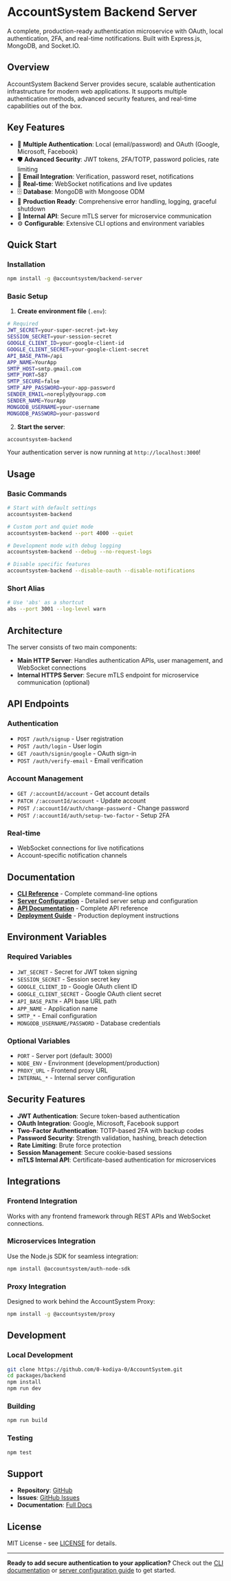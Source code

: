 # AccountSystem Backend Server

A complete, production-ready authentication microservice with OAuth, local authentication, 2FA, and real-time notifications. Built with Express.js, MongoDB, and Socket.IO.

## Overview

AccountSystem Backend Server provides secure, scalable authentication infrastructure for modern web applications. It supports multiple authentication methods, advanced security features, and real-time capabilities out of the box.

## Key Features

- 🔐 **Multiple Authentication**: Local (email/password) and OAuth (Google, Microsoft, Facebook)
- 🛡️ **Advanced Security**: JWT tokens, 2FA/TOTP, password policies, rate limiting
- 📧 **Email Integration**: Verification, password reset, notifications
- 🔄 **Real-time**: WebSocket notifications and live updates
- 🗄️ **Database**: MongoDB with Mongoose ODM
- 🚀 **Production Ready**: Comprehensive error handling, logging, graceful shutdown
- 🔧 **Internal API**: Secure mTLS server for microservice communication
- ⚙️ **Configurable**: Extensive CLI options and environment variables

## Quick Start

### Installation

```bash
npm install -g @accountsystem/backend-server
```

### Basic Setup

1. **Create environment file** (`.env`):

```bash
# Required
JWT_SECRET=your-super-secret-jwt-key
SESSION_SECRET=your-session-secret
GOOGLE_CLIENT_ID=your-google-client-id
GOOGLE_CLIENT_SECRET=your-google-client-secret
API_BASE_PATH=/api
APP_NAME=YourApp
SMTP_HOST=smtp.gmail.com
SMTP_PORT=587
SMTP_SECURE=false
SMTP_APP_PASSWORD=your-app-password
SENDER_EMAIL=noreply@yourapp.com
SENDER_NAME=YourApp
MONGODB_USERNAME=your-username
MONGODB_PASSWORD=your-password
```

2. **Start the server**:

```bash
accountsystem-backend
```

Your authentication server is now running at `http://localhost:3000`!

## Usage

### Basic Commands

```bash
# Start with default settings
accountsystem-backend

# Custom port and quiet mode
accountsystem-backend --port 4000 --quiet

# Development mode with debug logging
accountsystem-backend --debug --no-request-logs

# Disable specific features
accountsystem-backend --disable-oauth --disable-notifications
```

### Short Alias

```bash
# Use 'abs' as a shortcut
abs --port 3001 --log-level warn
```

## Architecture

The server consists of two main components:

- **Main HTTP Server**: Handles authentication APIs, user management, and WebSocket connections
- **Internal HTTPS Server**: Secure mTLS endpoint for microservice communication (optional)

## API Endpoints

### Authentication

- `POST /auth/signup` - User registration
- `POST /auth/login` - User login
- `GET /oauth/signin/google` - OAuth sign-in
- `POST /auth/verify-email` - Email verification

### Account Management

- `GET /:accountId/account` - Get account details
- `PATCH /:accountId/account` - Update account
- `POST /:accountId/auth/change-password` - Change password
- `POST /:accountId/auth/setup-two-factor` - Setup 2FA

### Real-time

- WebSocket connections for live notifications
- Account-specific notification channels

## Documentation

- **[CLI Reference](./docs/CLI.md)** - Complete command-line options
- **[Server Configuration](./docs/SERVER.md)** - Detailed server setup and configuration
- **[API Documentation](./docs/API.md)** - Complete API reference
- **[Deployment Guide](./docs/DEPLOYMENT.md)** - Production deployment instructions

## Environment Variables

### Required Variables

- `JWT_SECRET` - Secret for JWT token signing
- `SESSION_SECRET` - Session secret key
- `GOOGLE_CLIENT_ID` - Google OAuth client ID
- `GOOGLE_CLIENT_SECRET` - Google OAuth client secret
- `API_BASE_PATH` - API base URL path
- `APP_NAME` - Application name
- `SMTP_*` - Email configuration
- `MONGODB_USERNAME/PASSWORD` - Database credentials

### Optional Variables

- `PORT` - Server port (default: 3000)
- `NODE_ENV` - Environment (development/production)
- `PROXY_URL` - Frontend proxy URL
- `INTERNAL_*` - Internal server configuration

## Security Features

- **JWT Authentication**: Secure token-based authentication
- **OAuth Integration**: Google, Microsoft, Facebook support
- **Two-Factor Authentication**: TOTP-based 2FA with backup codes
- **Password Security**: Strength validation, hashing, breach detection
- **Rate Limiting**: Brute force protection
- **Session Management**: Secure cookie-based sessions
- **mTLS Internal API**: Certificate-based authentication for microservices

## Integrations

### Frontend Integration

Works with any frontend framework through REST APIs and WebSocket connections.

### Microservices Integration

Use the Node.js SDK for seamless integration:

```bash
npm install @accountsystem/auth-node-sdk
```

### Proxy Integration

Designed to work behind the AccountSystem Proxy:

```bash
npm install -g @accountsystem/proxy
```

## Development

### Local Development

```bash
git clone https://github.com/0-kodiya-0/AccountSystem.git
cd packages/backend
npm install
npm run dev
```

### Building

```bash
npm run build
```

### Testing

```bash
npm test
```

## Support

- **Repository**: [GitHub](https://github.com/0-kodiya-0/AccountSystem)
- **Issues**: [GitHub Issues](https://github.com/0-kodiya-0/AccountSystem/issues)
- **Documentation**: [Full Docs](./docs/)

## License

MIT License - see [LICENSE](LICENSE) for details.

---

**Ready to add secure authentication to your application?** Check out the [CLI documentation](./docs/CLI.md) or [server configuration guide](./docs/SERVER.md) to get started.
